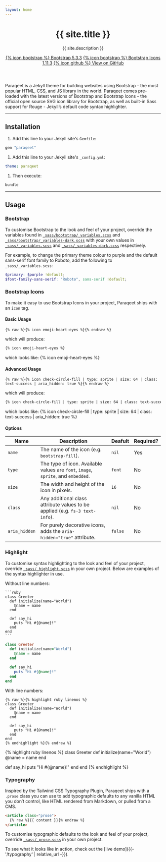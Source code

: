 ```yaml
---
layout: home
---
```


<header class="py-4 py-md-5 text-center text-md-start bg-dark text-light">
  <div class="container">
    <h1 class="display-1 mb-4">{{ site.title }}</h1>
    <p class="lead mb-4">{{ site.description }}</p>
    <a class="d-block d-md-inline mb-3 mb-md-0 btn btn-outline-light" href="https://getbootstrap.com/" target="_blank">{% icon bootstrap %} Bootstrap 5.3.3</a>
    <a class="d-block d-md-inline mb-3 mb-md-0 btn btn-outline-light" href="https://icons.getbootstrap.com/" target="_blank">{% icon bootstrap %} Bootstrap Icons 1.11.3</a>
    <a class="d-block d-md-inline btn btn-secondary" href="https://github.com/signified/paraqeet" target="_blank">{% icon github %} View on GitHub</a>
  </div>
</header>
<main class="py-4 py-md-5">
  <article class="container prose col-12 col-md-10 col-lg-8 col-xxl-6" markdown="1">

Paraqeet is a Jekyll theme for building websites using Bootstrap - the most popular HTML, CSS, and JS library in the world. Paraqeet comes pre-loaded with the latest versions of Bootstrap and Bootstrap Icons - the official open source SVG icon library for Bootstrap, as well as built-in Sass support for Rouge - Jekyll’s default code syntax highlighter.

---

## Installation

1. Add this line to your Jekyll site's `Gemfile`:
```ruby
gem "paraqeet"
```
1. Add this line to your Jekyll site's `_config.yml`:
```yaml
theme: paraqeet
```
1. Then execute:
```shell
bundle
```

---

## Usage

### Bootstrap

To customise Bootstrap to the look and feel of your project, override the variables found in [`_sass/bootstrap/_variables.scss`](https://github.com/signified/paraqeet/blob/main/_sass/bootstrap/_variables.scss) and [`_sass/bootstrap/_variables-dark.scss`](https://github.com/signified/paraqeet/blob/main/_sass/bootstrap/_variables-dark.scss) with your own values in [`_sass/_variables.scss`](https://github.com/signified/paraqeet/blob/main/_sass/_variables.scss) and [`_sass/_variables-dark.scss`](https://github.com/signified/paraqeet/blob/main/_sass/_variables-dark.scss) respectively.

For example, to change the primary theme colour to purple and the default sans-serif font family to Roboto, add the following to `_sass/_variables.scss`:

```scss
$primary: $purple !default;
$font-family-sans-serif: "Roboto", sans-serif !default;
```

### Bootstrap Icons

To make it easy to use Bootstrap Icons in your project, Paraqeet ships with an `icon` tag.

#### Basic Usage

```liquid
{% raw %}{% icon emoji-heart-eyes %}{% endraw %}
```

which will produce:

```html
{% icon emoji-heart-eyes %}
```

which looks like: {% icon emoji-heart-eyes %}

#### Advanced Usage

```liquid
{% raw %}{% icon check-circle-fill | type: sprite | size: 64 | class: text-success | aria_hidden: true %}{% endraw %}
```

which will produce:

```xml
{% icon check-circle-fill | type: sprite | size: 64 | class: text-success | aria_hidden: true %}
```

which looks like: {% icon check-circle-fill | type: sprite | size: 64 | class: text-success | aria_hidden: true %}

#### Options

<div class="table-responsive mb-5" markdown="1">

| Name          | Description                                                                       | Deafult | Required? |
|---------------|-----------------------------------------------------------------------------------|---------|-----------|
| `name`        | The name of the icon (e.g. `bootstrap-fill`).                                     | `nil`   | Yes       |
| `type`        | The type of icon. Available values are `font`, `image`, `sprite`, and `embedded`. | `font`  | No        |
| `size`        | The width and height of the icon in pixels.                                       | `16`    | No        |
| `class`       | Any additional class attribute values to be applied (e.g. `fs-3 text-info`).      | `nil`   | No        |
| `aria_hidden` | For purely decorative icons, adds the `aria-hidden="true"` attribute.             | `false` | No        |

</div>

### Highlight

To customise syntax highlighting to the look and feel of your project, override [`_sass/_highlight.scss`](https://github.com/signified/paraqeet/blob/main/_sass/_highlight.scss) in your own project. Below are examples of the syntax highlighter in use.

Without line numbers:

````
```ruby
class Greeter
  def initialize(name="World")
    @name = name
  end

  def say_hi
    puts "Hi #{@name}!"
  end
end
```
````

```ruby
class Greeter
  def initialize(name="World")
    @name = name
  end

  def say_hi
    puts "Hi #{@name}!"
  end
end
```

With line numbers:

```
{% raw %}{% highlight ruby linenos %}
class Greeter
  def initialize(name="World")
    @name = name
  end

  def say_hi
    puts "Hi #{@name}!"
  end
end
{% endhighlight %}{% endraw %}
```

{% highlight ruby linenos %}
class Greeter
  def initialize(name="World")
    @name = name
  end

  def say_hi
    puts "Hi #{@name}!"
  end
end
{% endhighlight %}

### Typography

Inspired by the Tailwind CSS Typography Plugin, Paraqeet ships with a `.prose` class you can use to add typographic defaults to any vanilla HTML you don’t control, like HTML rendered from Markdown, or pulled from a CMS.

```html
<article class="prose">
  {% raw %}{{ content }}{% endraw %}
</article>
```

To customise typographic defaults to the look and feel of your project, override [`_sass/_prose.scss`](https://github.com/signified/paraqeet/blob/main/_sass/_prose.scss) in your own project.

To see what it looks like in action, check out the [live demo]({{- '/typography' | relative_url -}}).

  </article>
</main>
